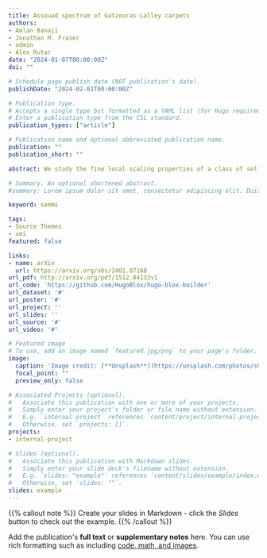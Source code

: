 ```yaml
---
title: Assouad spectrum of Gatzouras-Lalley carpets
authors:
- Amlan Banaji
- Jonathan M. Fraser
- admin
- Alex Rutar
date: "2024-01-07T00:00:00Z"
doi: ""

# Schedule page publish date (NOT publication's date).
publishDate: "2024-02-01T00:00:00Z"

# Publication type.
# Accepts a single type but formatted as a YAML list (for Hugo requirements).
# Enter a publication type from the CSL standard.
publication_types: ["article"]

# Publication name and optional abbreviated publication name.
publication: ""
publication_short: ""

abstract: We study the fine local scaling properties of a class of self-affine fractal sets called Gatzouras-Lalley carpets. More precisely, we establish a formula for the Assouad spectrum of all Gatzouras-Lalley carpets as the concave conjugate of an explicit piecewise-analytic function combined with a simple parameter change. Our formula implies a number of novel properties for the Assouad spectrum not previously observed for dynamically invariant sets; in particular, the Assouad spectrum can be a non-trivial differentiable function on the entire domain (0,1) and can be strictly concave on open intervals. Our proof introduces a general framework for covering arguments using techniques developed in the context of multifractal analysis, including the method of types from large deviations theory and Lagrange duality from optimisation theory.

# Summary. An optional shortened abstract.
#summary: Lorem ipsum dolor sit amet, consectetur adipiscing elit. Duis posuere tellus ac convallis placerat. Proin tincidunt magna sed ex sollicitudin condimentum.

keyword: semmi

tags:
- Source Themes
- vmi
featured: false

links:
- name: arXiv
  url: https://arxiv.org/abs/2401.07168
url_pdf: http://arxiv.org/pdf/1512.04133v1
url_code: 'https://github.com/HugoBlox/hugo-blox-builder'
url_dataset: '#'
url_poster: '#'
url_project: ''
url_slides: ''
url_source: '#'
url_video: '#'

# Featured image
# To use, add an image named `featured.jpg/png` to your page's folder. 
image:
  caption: 'Image credit: [**Unsplash**](https://unsplash.com/photos/s9CC2SKySJM)'
  focal_point: ""
  preview_only: false

# Associated Projects (optional).
#   Associate this publication with one or more of your projects.
#   Simply enter your project's folder or file name without extension.
#   E.g. `internal-project` references `content/project/internal-project/index.md`.
#   Otherwise, set `projects: []`.
projects:
- internal-project

# Slides (optional).
#   Associate this publication with Markdown slides.
#   Simply enter your slide deck's filename without extension.
#   E.g. `slides: "example"` references `content/slides/example/index.md`.
#   Otherwise, set `slides: ""`.
slides: example
---
```


{{% callout note %}}
Create your slides in Markdown - click the *Slides* button to check out the example.
{{% /callout %}}

Add the publication's **full text** or **supplementary notes** here. You can use rich formatting such as including [code, math, and images](https://docs.hugoblox.com/content/writing-markdown-latex/).
